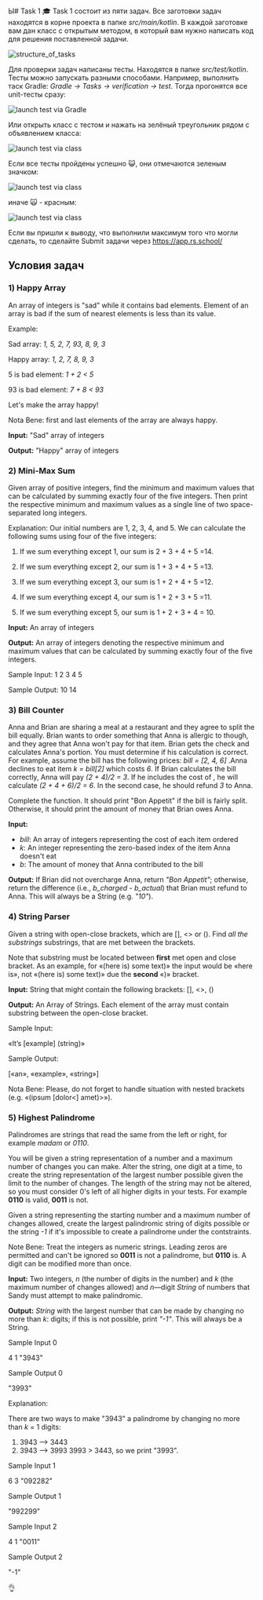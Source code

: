 Ы# Task 1
:mortar_board: Task 1 состоит из пяти задач. Все заготовки задач находятся в корне проекта в папке *src/main/kotlin*. В каждой заготовке вам дан класс с открытым методом, в который вам нужно написать код для решения поставленной задачи.

<img alt="structure_of_tasks" src="/images/img_1.PNG" />

Для проверки задач написаны тесты. Находятся в папке *src/test/kotlin*. Тесты можно запускать разными способами. Например, выполнить таск Gradle: *Gradle -> Tasks -> verification -> test*. Тогда прогонятся все unit-тесты сразу:

<img alt="launch test via Gradle" src="/images/img_5.PNG" />

Или открыть класс с тестом и нажать на зелёный треугольник рядом с объявлением класса:

<img alt="launch test via class" src="/images/img_4.PNG" />

Если все тесты пройдены успешно :smiley_cat:, они отмечаются зеленым значком:

<img alt="launch test via class" src="/images/img_2.PNG" />

иначе :scream_cat: - красным:

<img alt="launch test via class" src="/images/img_3.PNG" />

Если вы пришли к выводу, что выполнили максимум того что могли сделать, то сделайте Submit задачи через 
https://app.rs.school/


## Условия задач

### 1) Happy Array

An array of integers is "sad" while it contains bad elements.
Element of an array is bad if the sum of nearest elements is less
than its value.

Example:

Sad array: *1, 5, 2, 7, 93, 8, 9, 3*

Happy array: *1, 2, 7, 8, 9, 3*

5 is bad element: *1 + 2 < 5*

93 is bad element: *7 + 8 < 93*

Let's make the array happy!

Nota Bene: first and last elements of the array are always happy. 

**Input:** "Sad" array of integers

**Output:** "Happy" array of integers


### 2) Mini-Max Sum

Given array of positive integers, find the minimum and maximum values that can
be calculated by summing exactly four of the five integers. Then print the
respective minimum and maximum values as a single line of two space-
separated long integers.

Explanation:
Our initial numbers are 1, 2, 3, 4, and 5. We can calculate the following sums
using four of the five integers:

1. If we sum everything except 1, our sum is 2 + 3 + 4 + 5 =14.

2. If we sum everything except 2, our sum is 1 + 3 + 4 + 5 =13.

3. If we sum everything except 3, our sum is 1 + 2 + 4 + 5 =12.

4. If we sum everything except 4, our sum is 1 + 2 + 3 + 5 =11.

5. If we sum everything except 5, our sum is 1 + 2 + 3 + 4 = 10.

**Input:** An array of integers

**Output:** An array of integers denoting the respective minimum
and maximum values that can be calculated by summing exactly four of the
five integers.

Sample Input: 1 2 3 4 5

Sample Output: 10 14


### 3) Bill Counter

Anna and Brian are sharing a meal at a restaurant and they agree to split the
bill equally. Brian wants to order something that Anna is allergic to though,
and they agree that Anna won't pay for that item. Brian gets the check and
calculates Anna's portion. You must determine if his calculation is correct.
For example, assume the bill has the following prices: *bill = [2, 4, 6]* .Anna
declines to eat item *k = bill[2]* which costs *6*. If Brian calculates the bill
correctly, Anna will pay *(2 + 4)/2 = 3*. If he includes the cost of , he will
calculate *(2 + 4 + 6)/2 = 6*. In the second case, he should refund *3* to Anna.

Complete the function. It should print "Bon Appetit" if the bill
is fairly split. Otherwise, it should print the amount of money that Brian
owes Anna.

**Input:**

 - *bill*: An array of integers representing the cost of each item ordered
 - *k*: An integer representing the zero-based index of the item Anna doesn't eat
 - *b*: The amount of money that Anna contributed to the bill

**Output:**
If Brian did not overcharge Anna, return *"Bon Appetit"*; otherwise, return
the difference (i.e., *b_charged - b_actual*) that Brian must refund to Anna. This will
always be a String (e.g. *"10"*).


### 4) String Parser

Given a string with open-close brackets, which are [], <> or (). Find *all the substrings*
substrings, that are met between the brackets.

Note that substring must be located between **first** met open and close
bracket. As an example, for «(here is) some text)» the input would be «here
is», not «(here is) some text)» due the **second** «)» bracket.

**Input:** String that might contain the following brackets: [], <>, ()

**Output:** An Array of Strings. Each element of the array must contain
substring between the open-close bracket.

Sample Input:

«It’s <an> [example] (string)»

Sample Output:

[«an», «example», «string»]

Nota Bene: Please, do not forget to handle situation with nested brackets (e.g.
«(ipsum [dolor<] amet)>»).


### 5) Highest Palindrome

Palindromes are strings that read the same from the left or right, for example *madam* or *0110*.

You will be given a string representation of a number and a maximum number of changes you can make.
Alter the string, one digit at a time, to create the string representation of the largest number possible
given the limit to the number of changes. The length of the string may not be altered, so you must
consider 0's left of all higher digits in your tests. For example **0110** is valid, **0011** is not.

Given a string representing the starting number and a maximum number of changes allowed, create the
largest palindromic string of digits possible or the string *-1* if it's impossible to create a palindrome under
the contstraints.

Note Bene: Treat the integers as numeric strings. Leading zeros are permitted and can't be ignored so **0011** is
not a palindrome, but **0110** is. A digit can be modified more than once.

**Input:**
Two integers, *n* (the number of digits in the number) and *k* (the
maximum number of changes allowed) and *n*—digit *String* of numbers that Sandy must attempt to make palindromic.

**Output:** *String* with the largest number that can be made by changing no more than *k*: digits; if this is
not possible, print *"-1"*. This will always be a String.

Sample Input 0 

4 1 "3943"

Sample Output 0

"3993"

Explanation:

There are two ways to make "3943" a palindrome by changing no more than *k* = 1 digits:
 1. 3943 —> 3443
 2. 3943 —> 3993
3993 > 3443, so we print "3993".

Sample Input 1

6 3 "092282"

Sample Output 1

"992299"

Sample Input 2

4 1 "0011"

Sample Output 2

"-1"

:ok_hand:

